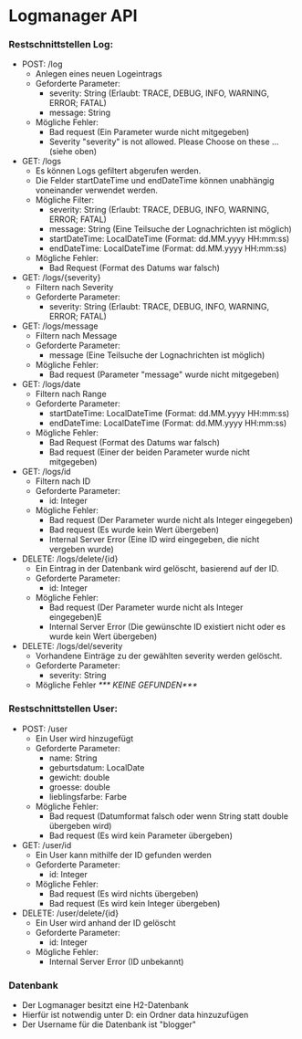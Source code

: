# Logmanager API

### Restschnittstellen Log:
* POST: /log
  * Anlegen eines neuen Logeintrags
  * Geforderte Parameter:
    * severity: String (Erlaubt: TRACE, DEBUG, INFO, WARNING, ERROR; FATAL)
    * message: String
  * Mögliche Fehler:
    * Bad request (Ein Parameter wurde nicht mitgegeben)  
    * Severity "severity" is not allowed. Please Choose on these ... (siehe oben) 
* GET: /logs
  * Es können Logs gefiltert abgerufen werden.
  * Die Felder startDateTime und endDateTime können unabhängig voneinander verwendet werden.
  * Mögliche Filter:
    * severity: String (Erlaubt: TRACE, DEBUG, INFO, WARNING, ERROR; FATAL)
    * message: String (Eine Teilsuche der Lognachrichten ist möglich)
    * startDateTime: LocalDateTime (Format: dd.MM.yyyy HH:mm:ss)
    * endDateTime: LocalDateTime (Format: dd.MM.yyyy HH:mm:ss)
  * Mögliche Fehler:
    * Bad Request (Format des Datums war falsch)
* GET: /logs/{severity}
  * Filtern nach Severity
  * Geforderte Parameter: 
    * severity: String (Erlaubt: TRACE, DEBUG, INFO, WARNING, ERROR; FATAL)
* GET: /logs/message
  * Filtern nach Message
  * Geforderte Parameter:
    * message (Eine Teilsuche der Lognachrichten ist möglich)
  * Mögliche Fehler:
    * Bad request (Parameter "message" wurde nicht mitgegeben)
* GET: /logs/date
  * Filtern nach Range
  * Geforderte Parameter:
    * startDateTime: LocalDateTime (Format: dd.MM.yyyy HH:mm:ss)
    * endDateTime: LocalDateTime (Format: dd.MM.yyyy HH:mm:ss)
  * Mögliche Fehler:
    * Bad Request (Format des Datums war falsch)
    * Bad request (Einer der beiden Parameter wurde nicht mitgegeben)
* GET: /logs/id
  * Filtern nach ID
  * Geforderte Parameter:
    * id: Integer
  * Mögliche Fehler:
    * Bad request (Der Parameter wurde nicht als Integer eingegeben)
    * Bad request (Es wurde kein Wert übergeben)
    * Internal Server Error (Eine ID wird eingegeben, die nicht vergeben wurde)
* DELETE: /logs/delete/{id}
  * Ein Eintrag in der Datenbank wird gelöscht, basierend auf der ID.
  * Geforderte Parameter: 
    * id: Integer
  * Mögliche Fehler:
    * Bad request (Der Parameter wurde nicht als Integer eingegeben)E
    * Internal Server Error (Die gewünschte ID existiert nicht oder es wurde kein Wert übergeben)
* DELETE: /logs/del/severity
  * Vorhandene Einträge zu der gewählten severity werden gelöscht. 
  * Geforderte Parameter:
    * severity: String
  * Mögliche Fehler
    _*** KEINE GEFUNDEN***_ 

### Restschnittstellen User:
* POST: /user
  * Ein User wird hinzugefügt
  * Geforderte Parameter:
    * name: String
    * geburtsdatum: LocalDate
    * gewicht: double
    * groesse: double
    * lieblingsfarbe: Farbe
  * Mögliche Fehler:
    * Bad request (Datumformat falsch oder wenn String statt double übergeben wird)
    * Bad request (Es wird kein Parameter übergeben)
* GET: /user/id
  * Ein User kann mithilfe der ID gefunden werden
  * Geforderte Parameter:
    * id: Integer
  * Mögliche Fehler:
    * Bad request (Es wird nichts übergeben)
    * Bad request (Es wird kein Integer übergeben)
* DELETE: /user/delete/{id}
  * Ein User wird anhand der ID gelöscht
  * Geforderte Parameter:
    * id: Integer
  * Mögliche Fehler:
    * Internal Server Error (ID unbekannt)

### Datenbank
* Der Logmanager besitzt eine H2-Datenbank
* Hierfür ist notwendig unter D: ein Ordner data hinzuzufügen
* Der Username für die Datenbank ist "blogger"
